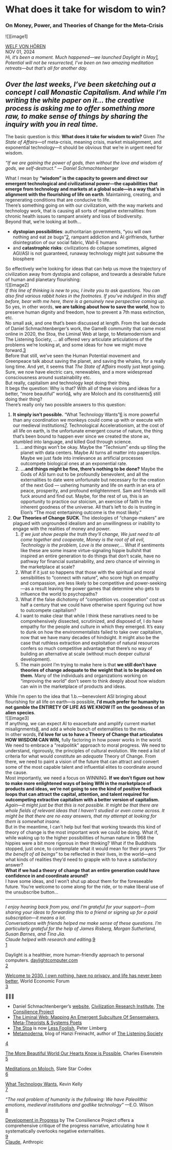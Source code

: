 # **What does it take for wisdom to win?**

### On Money, Power, and Theories of Change for the Meta-Crisis

![][image1]

[WELF VON HÖREN](https://substack.com/@welf)  
NOV 01, 2024  
*Hi, it’s been a moment. Much happened—we launched Daylight in May[1](https://welf.substack.com/p/what-does-it-take-for-wisdom-to-win#footnote-1-150944357), Potential will not be resurrected, I’ve been on two amazing meditation retreats—but that’s all for another day.*

*Over the last weeks, I’ve been sketching out a concept I call Monastic Capitalism. And while I’m writing the white paper on it… the creative process is asking me to offer something more raw, to make sense of things by sharing the inquiry with you in real time.*   
---

The basic question is this: **What does it take for wisdom to win?** Given *The State of Affairs*—of meta-crisis, meaning crisis, market misalignment, and exponential technology—it should be obvious that we’re in urgent need for wisdom. 

*“If we are gaining the power of gods, then without the love and wisdom of gods, we self-destruct.” — Daniel Schmachtenberger*

What I mean by **“wisdom” is the capacity to govern and direct our emergent technological and civilizational power—the capabilities that emerge from technology and markets at a global scale—in a way that’s in alignment with the flourishing of life on earth**. Maintaining, creating, and regenerating conditions that are conducive to life.  
There’s something going on with our civilization, with the way markets and technology work, that is causing all sorts of negative externalities: from chronic health issues to rampant anxiety and loss of biodiversity.   
Beyond that, we’re looking at both…

* **dystopian possibilities**: authoritarian governments, “you will own nothing and eat ze bugs”[2](https://welf.substack.com/p/what-does-it-take-for-wisdom-to-win#footnote-2-150944357), rampant addiction and AI girlfriends, further disintegration of our social fabric, Wall-E humans  
* and **catastrophic risks**: civilizations do collapse sometimes, aligned AGI/ASI is not guaranteed, runaway technology might just subsume the biosphere

So effectively we’re looking for ideas that can help us move the trajectory of civilization away from dystopia and collapse, and towards a desirable future of human and planetary flourishing:  
![][image2]  
*If this line of thinking is new to you, I invite you to ask questions. You can also find various rabbit holes in the footnotes. If you’ve indulged in this stuff before, bear with me here, there is a genuinely new perspective coming up.*  
So yes, in other words, **we are talking about how to save the world**, how to preserve human dignity and freedom, how to prevent a 7th mass extinction, etc.  
No small ask, and one that’s been discussed at length. From the last decade of Daniel Schmachtenberger’s work, the GameB community that came most online in 2020, the Stoa, the Liminal Web at large, to Metamodernism and The Listening Society, … all offered very articulate articulations of the problems we’re looking at, and some ideas for how we might move forward.[3](https://welf.substack.com/p/what-does-it-take-for-wisdom-to-win#footnote-3-150944357)  
Before that still, we’ve seen the Human Potential movement and Greenpeace talk about saving the planet, and saving the whales, for a really long time. And yet, it seems that *The State of Affairs* mostly just kept going. Sure, we now have electric cars, renewables, and a more widespread consciousness around sustainability etc.   
But really, capitalism and technology kept doing their thing.   
It begs the question: Why is that? With all of these visions and ideas for a better, “more beautiful” world[4](https://welf.substack.com/p/what-does-it-take-for-wisdom-to-win#footnote-4-150944357), why are Moloch and its constituents[5](https://welf.substack.com/p/what-does-it-take-for-wisdom-to-win#footnote-5-150944357) still doing their thing?  
There’s really only two possible answers to this question:

1. **It simply isn’t possible.** “What Technology Wants”[6](https://welf.substack.com/p/what-does-it-take-for-wisdom-to-win#footnote-6-150944357) is more powerful than any coordination we monkeys could come up with or execute with our medieval institutions[7](https://welf.substack.com/p/what-does-it-take-for-wisdom-to-win#footnote-7-150944357). Technological Accelerationism, at the cost of all life on earth, is the unfortunate emergent course of nature, the thing that’s been bound to happen ever since we created the stone ax, stumbled into language, and killed God through science.  
   1. …and things won’t be okay. Maybe the “Technium” ends up tiling the planet with data centers. Maybe AI turns all matter into paperclips. Maybe we just fade into irrelevance as artificial processes outcompete biological ones at an exponential rate.  
   2. **…and things might be fine, there’s nothing to be done?** Maybe the Gods of ASI turn out to be profoundly benevolent, and all the externalities to date were unfortunate but necessary for the creation of the next God — ushering humanity and life on earth in an era of peace, prosperity, and profound enlightenment. Sam and friends will fuck around and find out. Maybe, for the rest of us, this is an opportunity to practice our stoicism, an exercise of faith in the inherent goodness of the universe. All that’s left to do is trusting in Elon’s “The most entertaining outcome is the most likely.”  
2. **Our Theories of Change SUCK**. The ideologies of “change-makers” are plagued with ungrounded idealism and an unwillingness or inability to engage with the realities of money and power.  
   1. *If we just show people the truth they'll change, We just need to all come together and cooperate, Money is the root of all evil, Technology is the problem, Love is the answer,*… What if sentiments like these are some insane virtue-signaling hippie bullshit that inspired an entire generation to do things that don’t scale, have no pathway for financial sustainability, and zero chance of winning in the marketplace at scale?  
   2. What if it just so happens that those with the spiritual and moral sensibilities to “connect with nature”, who score high on empathy and compassion, are less likely to be competitive and power-seeking—as a result leaving the power games that determine who gets to influence the world to psychopaths?  
   3. What if the false dichotomy of “competition vs. cooperation” cost us half a century that we could have otherwise spent figuring out how to outcompete capitalism?  
   4. I want to make clear that while I think these narratives need to be comprehensively dissected, scrutinized, and disposed of, I do have empathy for the people and culture in which they emerged. It’s easy to dunk on how the environmentalists failed to take over capitalism, now that we have many decades of hindsight. It might also be the case that ruthless extraction and exploitation of natural resources confers so much competitive advantage that there’s no way of building an alternative at scale (without much deeper cultural development).  
   5. The main point I’m trying to make here is that **we still don’t have theories of change adequate to the weight that is to be placed on them.** Many of the individuals and organizations working on “improving the world” don’t seem to think deeply about how wisdom can win in the marketplace of products and ideas.

While I’m open to the idea that 1.b.—benevolent ASI bringing about flourishing for all life on earth—is possible, **I’d much prefer for humanity to not gamble the ENTIRETY OF LIFE AS WE KNOW IT on the goodness of an alien species**.   
![][image3]  
If anything, we can expect AI to exacerbate and amplify current market misalignments[8](https://welf.substack.com/p/what-does-it-take-for-wisdom-to-win#footnote-8-150944357), and add a whole bunch of externalities to the mix.  
In other words, **I’d love for us to have a Theory of Change that articulates HOW WISDOM CAN WIN,** fully factoring in how power works in the world.  
We need to embrace a "realpolitik" approach to moral progress. We need to understand, rigorously, the principles of cultural evolution. We need a list of criteria for what would constitute an *adequate* Theory of Change. From there, we need to paint a vision of the future that can attract and convert some of the most capable talent and influential elites to coordinate around the cause.  
Most importantly, we need a focus on WINNING. **If we don’t figure out how to make more enlightened ways of being WIN in the marketplace of products and ideas, we’re not going to see the kind of positive feedback loops that can attract the capital, attention, and talent required for outcompeting extractive capitalism with a better version of capitalism.**  
*Again—it might just be that this is not possible. It might be that there are whole fields of relevant ideas that I haven’t studied or even come across. It might be that there are no easy answers, that my attempt at looking for them is somewhat insane.*  
But in the meantime, I can’t help but feel that working towards this kind of theory of change is the most important work we could be doing. What if, while waking up to the higher possibilities of human nature in 1968 the hippies were a bit more rigorous in their thinking? What if the Buddhists stopped, just once, to contemplate what it would mean for their prayers *“for the benefit of all beings”* to be reflected in their lives, in the world—and what kinds of realities they’d need to grapple with to have a satisfactory answer?  
**What if we had a theory of change that an entire generation could have confidence in and coordinate around?**   
I have some ideas, and I won’t shut up about them for the foreseeable future. You’re welcome to come along for the ride, or to make liberal use of the unsubscribe button…

   
---

*I enjoy hearing back from you, and I’m grateful for your support—from sharing your ideas to forwarding this to a friend or signing up for a paid subscription—it means a lot.*  
*Conversations with friends helped me make sense of these questions. I’m particularly grateful for the help of James Risberg, Morgan Sutherland, Susan Barnes, and Tina Jia.*   
*Claude helped with research and editing.*[9](https://welf.substack.com/p/what-does-it-take-for-wisdom-to-win#footnote-9-150944357)  
[1](https://welf.substack.com/p/what-does-it-take-for-wisdom-to-win#footnote-anchor-1-150944357)

Daylight is a healthier, more human-friendly approach to personal computers. [daylightcomputer.com](https://daylightcomputer.com/)  
[2](https://welf.substack.com/p/what-does-it-take-for-wisdom-to-win#footnote-anchor-2-150944357)

[Welcome to 2030\. I own nothing, have no privacy, and life has never been better](https://web.archive.org/web/20161125135500/https://www.weforum.org/agenda/2016/11/shopping-i-can-t-really-remember-what-that-is), World Economic Forum   
[3](https://welf.substack.com/p/what-does-it-take-for-wisdom-to-win#footnote-anchor-3-150944357)

🐇🐇🐇

* Daniel Schmachtenberger’s [website](https://civilizationemerging.com/), [Civilization Research Institute](https://civilizationresearchinstitute.org/), [The Consilience Project](https://consilienceproject.org/)  
* [The Liminal Web: Mapping An Emergent Subculture Of Sensemakers, Meta-Theorists & Systems Poets](https://www.joelightfoot.org/post/the-liminal-web-mapping-an-emergent-subculture-of-sensemakers-meta-theorists-systems-poets)  
* [The Stoa](https://www.thestoa.ca/) is now [Less Foolish](https://lessfoolish.substack.com/), Peter Limberg  
* [Metamoderna](https://metamoderna.org/), blog of Hanzi Freinacht, author of [The Listening Society](https://www.amazon.com/Listening-Society-Metamodern-Politics-Guides/dp/8799973901)

[4](https://welf.substack.com/p/what-does-it-take-for-wisdom-to-win#footnote-anchor-4-150944357)

[The More Beautiful World Our Hearts Know is Possible](https://www.amazon.com/Beautiful-Hearts-Possible-Sacred-Activism/dp/1583947248), Charles Eisenstein  
[5](https://welf.substack.com/p/what-does-it-take-for-wisdom-to-win#footnote-anchor-5-150944357)

[Meditations on Moloch](https://slatestarcodex.com/2014/07/30/meditations-on-moloch/), Slate Star Codex  
[6](https://welf.substack.com/p/what-does-it-take-for-wisdom-to-win#footnote-anchor-6-150944357)

[What Technology Wants](https://www.amazon.com/What-Technology-Wants-Kevin-Kelly/dp/0143120174), Kevin Kelly  
[7](https://welf.substack.com/p/what-does-it-take-for-wisdom-to-win#footnote-anchor-7-150944357)

*“The real problem of humanity is the following: We have Paleolithic emotions, medieval institutions and godlike technology”* —E.O. Wilson  
[8](https://welf.substack.com/p/what-does-it-take-for-wisdom-to-win#footnote-anchor-8-150944357)

[Development in Progress](https://consilienceproject.org/wp-content/uploads/2024/08/Development-in-Progress_English_1.1.pdf) by The Consilience Project offers a comprehensive critique of the progress narrative, articulating how it systematically overlooks negative externalities.  
[9](https://welf.substack.com/p/what-does-it-take-for-wisdom-to-win#footnote-anchor-9-150944357)  
[Claude](https://claude.ai/), Anthropic  